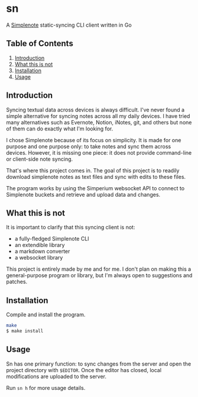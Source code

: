 # sn

A [Simplenote](https://simplenote.com) static-syncing CLI client written in Go

## Table of Contents

1. [Introduction](#introduction)
2. [What this is not](#what-this-is-not)
3. [Installation](#installation)
4. [Usage](#usage)

## Introduction

Syncing textual data across devices is always difficult. I've never found a simple alternative for syncing notes across all my daily devices. I have tried many alternatives such as Evernote, Notion, iNotes, git, and others but none of them can do exactly what I'm looking for.

I chose Simplenote because of its focus on simplicity. It is made for one purpose and one purpose only: to take notes and sync them across devices. However, it is missing one piece: it does not provide command-line or client-side note syncing.

That's where this project comes in. The goal of this project is to readily download simplenote notes as text files and sync with edits to these files.

The program works by using the Simperium websocket API to connect to Simplenote buckets and retrieve and upload data and changes.

## What this is not

It is important to clarify that this syncing client is not:

* a fully-fledged Simplenote CLI
* an extendible library
* a markdown converter
* a websocket library

This project is entirely made by me and for me. I don't plan on making this a general-purpose program or library, but I'm always open to suggestions and patches.

## Installation

Compile and install the program.

```sh
make
$ make install
```

## Usage

Sn has one primary function: to sync changes from the server and open the project directory with `$EDITOR`. Once the editor has closed, local modifications are uploaded to the server.

Run `sn h` for more usage details.
